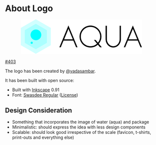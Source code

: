 # About Logo

<p align="center" width="100%">
<img src="./aqua_horizontal.svg" width="400">
</p>

[#403](https://github.com/suzuki-shunsuke/aqua/pull/403)

The logo has been created by [@vadasambar](https://github.com/vadasambar).

It has been built with open source: 

* Built with [Inkscape](https://inkscape.org/) 0.91
* Font: [Swasdee Regular](https://en.fontke.com/font/12135927/) ([License](https://en.fontke.com/font/12135927/licence/))

## Design Consideration

* Something that incorporates the image of water (aqua) and package
* Minimalistic: should express the idea with less design components
* Scalable: should look good irrespective of the scale (favicon, t-shirts, print-outs and everything else)
